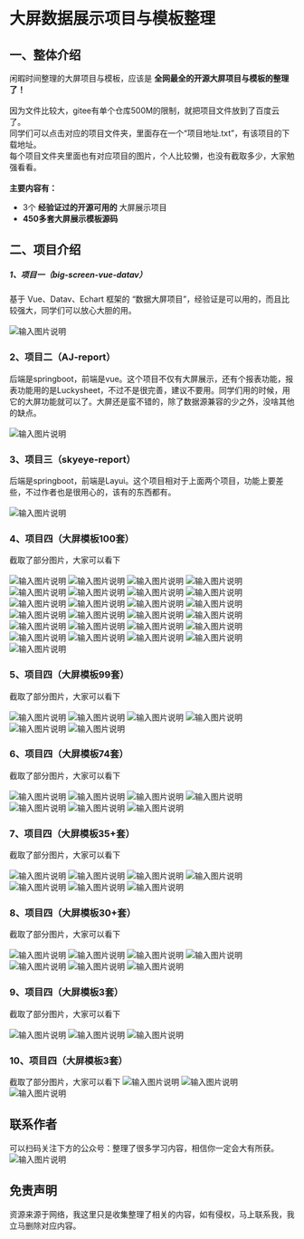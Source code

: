 # 大屏数据展示项目与模板整理

## 一、整体介绍
闲暇时间整理的大屏项目与模板，应该是 **全网最全的开源大屏项目与模板的整理了！** 
<br/> <br/> 
因为文件比较大，gitee有单个仓库500M的限制，就把项目文件放到了百度云了。
<br/> 
同学们可以点击对应的项目文件夹，里面存在一个“项目地址.txt”，有该项目的下载地址。
<br/> 
每个项目文件夹里面也有对应项目的图片，个人比较懒，也没有截取多少，大家勉强看看。
<br/> <br/> 
 **主要内容有：** 
- 3个 **经验证过的开源可用的** 大屏展示项目
-  **450多套大屏展示模板源码** 

## 二、项目介绍
##### 1、项目一（big-screen-vue-datav）
基于 Vue、Datav、Echart 框架的 “数据大屏项目”，经验证是可以用的，而且比较强大，同学们可以放心大胆的用。
<br/> <br/>
![输入图片说明](https://foruda.gitee.com/images/1661663039427952655/05260bc7_9092264.png "屏幕截图")

### 2、项目二（AJ-report）
后端是springboot，前端是vue。这个项目不仅有大屏展示，还有个报表功能，报表功能用的是Luckysheet，不过不是很完善，建议不要用。同学们用的时候，用它的大屏功能就可以了。大屏还是蛮不错的，除了数据源兼容的少之外，没啥其他的缺点。
<br/> <br/>
![输入图片说明](https://foruda.gitee.com/images/1661663313663230741/8a3d05ad_9092264.png "屏幕截图")

### 3、项目三（skyeye-report）
后端是springboot，前端是Layui。这个项目相对于上面两个项目，功能上要差些，不过作者也是很用心的，该有的东西都有。
<br/> <br/>
![输入图片说明](https://foruda.gitee.com/images/1661671340885498043/c4c2323a_9092264.png "屏幕截图")

### 4、项目四（大屏模板100套）
截取了部分图片，大家可以看下
<br/> <br/>
![输入图片说明](https://foruda.gitee.com/images/1661671433991132998/83a43c63_9092264.png "屏幕截图")
![输入图片说明](https://foruda.gitee.com/images/1661671431884760709/03531629_9092264.png "屏幕截图")
![输入图片说明](https://foruda.gitee.com/images/1661671432525323850/9cb05d1b_9092264.png "屏幕截图")
![输入图片说明](https://foruda.gitee.com/images/1661671434627464913/b238e384_9092264.png "屏幕截图")
![输入图片说明](https://foruda.gitee.com/images/1661671434164952523/99648c55_9092264.png "屏幕截图")
![输入图片说明](https://foruda.gitee.com/images/1661671432895696647/9ac9a6ef_9092264.png "屏幕截图")
![输入图片说明](https://foruda.gitee.com/images/1661671434693618072/8368f46f_9092264.png "屏幕截图")
![输入图片说明](https://foruda.gitee.com/images/1661671438037616452/8eb63675_9092264.png "屏幕截图")
![输入图片说明](https://foruda.gitee.com/images/1661671435752120366/4002b58e_9092264.png "屏幕截图")
![输入图片说明](https://foruda.gitee.com/images/1661671438242585434/8c7a359d_9092264.png "屏幕截图")
![输入图片说明](https://foruda.gitee.com/images/1661671436257211101/8cf95727_9092264.png "屏幕截图")
![输入图片说明](https://foruda.gitee.com/images/1661671437089695651/53a4e9a4_9092264.png "屏幕截图")
![输入图片说明](https://foruda.gitee.com/images/1661671439365212294/54afcf02_9092264.png "屏幕截图")
![输入图片说明](https://foruda.gitee.com/images/1661671438556488555/5a774fa5_9092264.png "屏幕截图")
![输入图片说明](https://foruda.gitee.com/images/1661671439493283244/dd0eb3e9_9092264.png "屏幕截图")
![输入图片说明](https://foruda.gitee.com/images/1661671440239152948/672ac08a_9092264.png "屏幕截图")
![输入图片说明](https://foruda.gitee.com/images/1661671441340810131/069d2eb6_9092264.png "屏幕截图")
![输入图片说明](https://foruda.gitee.com/images/1661671442679823043/62bdcec0_9092264.png "屏幕截图")
![输入图片说明](https://foruda.gitee.com/images/1661671441099261588/1216779b_9092264.png "屏幕截图")
![输入图片说明](https://foruda.gitee.com/images/1661671442463705862/41f87711_9092264.png "屏幕截图")
![输入图片说明](https://foruda.gitee.com/images/1661671441584545777/ae329ee9_9092264.png "屏幕截图")
![输入图片说明](https://foruda.gitee.com/images/1661671442326173342/9dd404b5_9092264.png "屏幕截图")
![输入图片说明](https://foruda.gitee.com/images/1661671444106967702/7cd43cbe_9092264.png "屏幕截图")
![输入图片说明](https://foruda.gitee.com/images/1661671444495082318/b625734a_9092264.png "屏幕截图")
![输入图片说明](https://foruda.gitee.com/images/1661671443826954076/e845df16_9092264.png "屏幕截图")

### 5、项目四（大屏模板99套）
截取了部分图片，大家可以看下
<br/> <br/>
![输入图片说明](05%E3%80%81%E5%A4%A7%E5%B1%8F%E6%A8%A1%E6%9D%BF%E3%80%9099%E5%A5%97%E3%80%91/%E5%9B%BE%E7%89%87/%E5%BE%AE%E4%BF%A1%E6%88%AA%E5%9B%BE_20220828121956.png)
![输入图片说明](05%E3%80%81%E5%A4%A7%E5%B1%8F%E6%A8%A1%E6%9D%BF%E3%80%9099%E5%A5%97%E3%80%91/%E5%9B%BE%E7%89%87/%E5%BE%AE%E4%BF%A1%E6%88%AA%E5%9B%BE_20220828121933.png)
![输入图片说明](05%E3%80%81%E5%A4%A7%E5%B1%8F%E6%A8%A1%E6%9D%BF%E3%80%9099%E5%A5%97%E3%80%91/%E5%9B%BE%E7%89%87/%E5%BE%AE%E4%BF%A1%E6%88%AA%E5%9B%BE_20220828121944.png)
![输入图片说明](05%E3%80%81%E5%A4%A7%E5%B1%8F%E6%A8%A1%E6%9D%BF%E3%80%9099%E5%A5%97%E3%80%91/%E5%9B%BE%E7%89%87/%E5%BE%AE%E4%BF%A1%E6%88%AA%E5%9B%BE_20220828122024.png)
![输入图片说明](05%E3%80%81%E5%A4%A7%E5%B1%8F%E6%A8%A1%E6%9D%BF%E3%80%9099%E5%A5%97%E3%80%91/%E5%9B%BE%E7%89%87/%E5%BE%AE%E4%BF%A1%E6%88%AA%E5%9B%BE_20220828122111.png)
![输入图片说明](05%E3%80%81%E5%A4%A7%E5%B1%8F%E6%A8%A1%E6%9D%BF%E3%80%9099%E5%A5%97%E3%80%91/%E5%9B%BE%E7%89%87/%E5%BE%AE%E4%BF%A1%E6%88%AA%E5%9B%BE_20220828122124.png)

### 6、项目四（大屏模板74套）
截取了部分图片，大家可以看下
<br/> <br/>
![输入图片说明](06%E3%80%81%E5%A4%A7%E5%B1%8F%E6%A8%A1%E6%9D%BF%E3%80%9074%E5%A5%97%E3%80%91/%E5%9B%BE%E7%89%87/11%E3%80%81%E6%A1%A3%E6%A1%88%E8%B6%85%E7%A7%91%E6%8A%80%E6%84%9F%E5%A4%A7%E5%B1%8F.png)
![输入图片说明](06%E3%80%81%E5%A4%A7%E5%B1%8F%E6%A8%A1%E6%9D%BF%E3%80%9074%E5%A5%97%E3%80%91/%E5%9B%BE%E7%89%87/1%E3%80%81%E5%8D%97%E6%96%B9%E8%BD%AF%E4%BB%B6%E8%A7%86%E9%A2%91%E7%9B%91%E6%8E%A7%E4%B8%AD%E5%BF%83.png)
![输入图片说明](06%E3%80%81%E5%A4%A7%E5%B1%8F%E6%A8%A1%E6%9D%BF%E3%80%9074%E5%A5%97%E3%80%91/%E5%9B%BE%E7%89%87/3%E3%80%81%E5%85%A8%E5%9B%BD%E9%9B%B6%E5%94%AE%E5%9B%BE%E4%B9%A6%E9%94%80%E5%94%AE%E6%95%B0%E6%8D%AE.png)
![输入图片说明](06%E3%80%81%E5%A4%A7%E5%B1%8F%E6%A8%A1%E6%9D%BF%E3%80%9074%E5%A5%97%E3%80%91/%E5%9B%BE%E7%89%87/4%E3%80%81%E7%89%A9%E6%B5%81%E4%BA%91%E6%95%B0%E6%8D%AE%E7%9C%8B%E6%9D%BF.png)
![输入图片说明](06%E3%80%81%E5%A4%A7%E5%B1%8F%E6%A8%A1%E6%9D%BF%E3%80%9074%E5%A5%97%E3%80%91/%E5%9B%BE%E7%89%87/5%E3%80%81%E6%95%B0%E6%8D%AE%E5%8F%AF%E8%A7%86%E5%8C%96%E9%A1%B5%E9%9D%A2%E8%AE%BE%E8%AE%A1.png)
![输入图片说明](06%E3%80%81%E5%A4%A7%E5%B1%8F%E6%A8%A1%E6%9D%BF%E3%80%9074%E5%A5%97%E3%80%91/%E5%9B%BE%E7%89%87/8%E3%80%81%E7%82%AB%E9%85%B7%E5%A4%A7%E5%B1%8F.png)
![输入图片说明](06%E3%80%81%E5%A4%A7%E5%B1%8F%E6%A8%A1%E6%9D%BF%E3%80%9074%E5%A5%97%E3%80%91/%E5%9B%BE%E7%89%87/9%E3%80%81%E5%BB%BA%E7%AD%91%E6%99%BA%E6%85%A7%E5%B7%A5%E5%9C%B0%E7%AE%A1%E6%8E%A7.png)

### 7、项目四（大屏模板35+套）
截取了部分图片，大家可以看下
<br/> <br/>
![输入图片说明](07%E3%80%81%E5%A4%A7%E5%B1%8F%E6%A8%A1%E6%9D%BF%E3%80%9035+%E5%A5%97%E3%80%91/%E5%9B%BE%E7%89%87/%E5%BE%AE%E4%BF%A1%E6%88%AA%E5%9B%BE_20220828113935.png)
![输入图片说明](07%E3%80%81%E5%A4%A7%E5%B1%8F%E6%A8%A1%E6%9D%BF%E3%80%9035+%E5%A5%97%E3%80%91/%E5%9B%BE%E7%89%87/%E5%BE%AE%E4%BF%A1%E6%88%AA%E5%9B%BE_20220828114005.png)
![输入图片说明](07%E3%80%81%E5%A4%A7%E5%B1%8F%E6%A8%A1%E6%9D%BF%E3%80%9035+%E5%A5%97%E3%80%91/%E5%9B%BE%E7%89%87/%E5%BE%AE%E4%BF%A1%E6%88%AA%E5%9B%BE_20220828114030.png)
![输入图片说明](07%E3%80%81%E5%A4%A7%E5%B1%8F%E6%A8%A1%E6%9D%BF%E3%80%9035+%E5%A5%97%E3%80%91/%E5%9B%BE%E7%89%87/%E5%BE%AE%E4%BF%A1%E6%88%AA%E5%9B%BE_20220828114127.png)
![输入图片说明](07%E3%80%81%E5%A4%A7%E5%B1%8F%E6%A8%A1%E6%9D%BF%E3%80%9035+%E5%A5%97%E3%80%91/%E5%9B%BE%E7%89%87/%E5%BE%AE%E4%BF%A1%E6%88%AA%E5%9B%BE_20220828114237.png)
![输入图片说明](07%E3%80%81%E5%A4%A7%E5%B1%8F%E6%A8%A1%E6%9D%BF%E3%80%9035+%E5%A5%97%E3%80%91/%E5%9B%BE%E7%89%87/%E5%BE%AE%E4%BF%A1%E6%88%AA%E5%9B%BE_20220828114300.png)
![输入图片说明](07%E3%80%81%E5%A4%A7%E5%B1%8F%E6%A8%A1%E6%9D%BF%E3%80%9035+%E5%A5%97%E3%80%91/%E5%9B%BE%E7%89%87/%E5%BE%AE%E4%BF%A1%E6%88%AA%E5%9B%BE_20220828114327.png)

### 8、项目四（大屏模板30+套）
截取了部分图片，大家可以看下
<br/> <br/>
![输入图片说明](08%E3%80%81%E5%A4%A7%E5%B1%8F%E6%A8%A1%E6%9D%BF%E3%80%9030+%E5%A5%97%E3%80%91/%E5%9B%BE%E7%89%87/%E5%BE%AE%E4%BF%A1%E6%88%AA%E5%9B%BE_20220828113437.png)
![输入图片说明](08%E3%80%81%E5%A4%A7%E5%B1%8F%E6%A8%A1%E6%9D%BF%E3%80%9030+%E5%A5%97%E3%80%91/%E5%9B%BE%E7%89%87/%E5%BE%AE%E4%BF%A1%E6%88%AA%E5%9B%BE_20220828113514.png)
![输入图片说明](08%E3%80%81%E5%A4%A7%E5%B1%8F%E6%A8%A1%E6%9D%BF%E3%80%9030+%E5%A5%97%E3%80%91/%E5%9B%BE%E7%89%87/%E5%BE%AE%E4%BF%A1%E6%88%AA%E5%9B%BE_20220828113540.png)
![输入图片说明](08%E3%80%81%E5%A4%A7%E5%B1%8F%E6%A8%A1%E6%9D%BF%E3%80%9030+%E5%A5%97%E3%80%91/%E5%9B%BE%E7%89%87/%E5%BE%AE%E4%BF%A1%E6%88%AA%E5%9B%BE_20220828113607.png)
![输入图片说明](08%E3%80%81%E5%A4%A7%E5%B1%8F%E6%A8%A1%E6%9D%BF%E3%80%9030+%E5%A5%97%E3%80%91/%E5%9B%BE%E7%89%87/%E5%BE%AE%E4%BF%A1%E6%88%AA%E5%9B%BE_20220828113631.png)
![输入图片说明](08%E3%80%81%E5%A4%A7%E5%B1%8F%E6%A8%A1%E6%9D%BF%E3%80%9030+%E5%A5%97%E3%80%91/%E5%9B%BE%E7%89%87/%E5%BE%AE%E4%BF%A1%E6%88%AA%E5%9B%BE_20220828113645.png)
![输入图片说明](08%E3%80%81%E5%A4%A7%E5%B1%8F%E6%A8%A1%E6%9D%BF%E3%80%9030+%E5%A5%97%E3%80%91/%E5%9B%BE%E7%89%87/%E5%BE%AE%E4%BF%A1%E6%88%AA%E5%9B%BE_20220828113706.png)

### 9、项目四（大屏模板3套）
截取了部分图片，大家可以看下
<br/> <br/>
![输入图片说明](09%E3%80%81%E5%A4%A7%E5%B1%8F%E6%A8%A1%E6%9D%BF%E3%80%903%E5%A5%97%E3%80%91/%E5%9B%BE%E7%89%87/20190621142010866.png)
![输入图片说明](09%E3%80%81%E5%A4%A7%E5%B1%8F%E6%A8%A1%E6%9D%BF%E3%80%903%E5%A5%97%E3%80%91/%E5%9B%BE%E7%89%87/20190918220813794.png)
![输入图片说明](09%E3%80%81%E5%A4%A7%E5%B1%8F%E6%A8%A1%E6%9D%BF%E3%80%903%E5%A5%97%E3%80%91/%E5%9B%BE%E7%89%87/20190918222401610.png)

### 10、项目四（大屏模板3套）
截取了部分图片，大家可以看下
![输入图片说明](10%E3%80%81%E5%A4%A7%E5%B1%8F%E6%A8%A1%E6%9D%BF%E3%80%903%E5%A5%97%E3%80%91/%E5%9B%BE%E7%89%87/%E5%BE%AE%E4%BF%A1%E6%88%AA%E5%9B%BE_20220828091426.png)
![输入图片说明](10%E3%80%81%E5%A4%A7%E5%B1%8F%E6%A8%A1%E6%9D%BF%E3%80%903%E5%A5%97%E3%80%91/%E5%9B%BE%E7%89%87/%E5%BE%AE%E4%BF%A1%E6%88%AA%E5%9B%BE_20220828091520.png)
![输入图片说明](10%E3%80%81%E5%A4%A7%E5%B1%8F%E6%A8%A1%E6%9D%BF%E3%80%903%E5%A5%97%E3%80%91/%E5%9B%BE%E7%89%87/%E5%BE%AE%E4%BF%A1%E6%88%AA%E5%9B%BE_20220828091532.png)

## 联系作者
可以扫码关注下方的公众号：整理了很多学习内容，相信你一定会大有所获。
<br/>
![输入图片说明](02%E3%80%81%E5%A4%A7%E5%B1%8F%E9%A1%B9%E7%9B%AE%E3%80%90AJ-report%E3%80%91/qrcode_for_gh_b513d54f3369_258.jpg)

## 免责声明
资源来源于网络，我这里只是收集整理了相关的内容，如有侵权，马上联系我，我立马删除对应内容。
